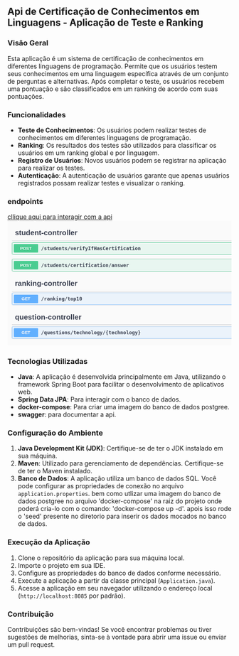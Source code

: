 ## Api de Certificação de Conhecimentos em Linguagens - Aplicação de Teste e Ranking

### Visão Geral
Esta aplicação é um sistema de certificação de conhecimentos em diferentes linguagens de programação. Permite que os usuários testem seus conhecimentos em uma linguagem específica através de um conjunto de perguntas e alternativas. Após completar o teste, os usuários recebem uma pontuação e são classificados em um ranking de acordo com suas pontuações.

### Funcionalidades
- **Teste de Conhecimentos**: Os usuários podem realizar testes de conhecimentos em diferentes linguagens de programação.
- **Ranking**: Os resultados dos testes são utilizados para classificar os usuários em um ranking global e por linguagem.
- **Registro de Usuários**: Novos usuários podem se registrar na aplicação para realizar os testes.
- **Autenticação**: A autenticação de usuários garante que apenas usuários registrados possam realizar testes e visualizar o ranking.

 ### endpoints
[cllique aqui para interagir com a api](http://localhost:8085/swagger-ui/index.html)
 ![alt text](image.png)


### Tecnologias Utilizadas

- **Java**: A aplicação é desenvolvida principalmente em Java, utilizando o framework Spring Boot para facilitar o desenvolvimento de aplicativos web.
- **Spring Data JPA**: Para interagir com o banco de dados.
- **docker-compose**: Para criar uma imagem do banco de dados postgree.
- **swagger**: para documentar a api.


### Configuração do Ambiente

1. **Java Development Kit (JDK)**: Certifique-se de ter o JDK instalado em sua máquina.
2. **Maven**: Utilizado para gerenciamento de dependências. Certifique-se de ter o Maven instalado.
3. **Banco de Dados**: A aplicação utiliza um banco de dados SQL. Você pode configurar as propriedades de conexão no arquivo `application.properties`. bem como utlizar uma imagem do banco de dados postgree no arquivo 'docker-compose' na raiz do projeto onde poderá cria-lo com o comando: 'docker-compose up -d'. apois isso rode o 'seed' presente no diretorio para inserir os dados mocados no banco de dados.


### Execução da Aplicação
1. Clone o repositório da aplicação para sua máquina local.
2. Importe o projeto em sua IDE.
3. Configure as propriedades do banco de dados conforme necessário.
4. Execute a aplicação a partir da classe principal (`Application.java`).
5. Acesse a aplicação em seu navegador utilizando o endereço local (`http://localhost:8085` por padrão).

### Contribuição
Contribuições são bem-vindas! Se você encontrar problemas ou tiver sugestões de melhorias, sinta-se à vontade para abrir uma issue ou enviar um pull request.

